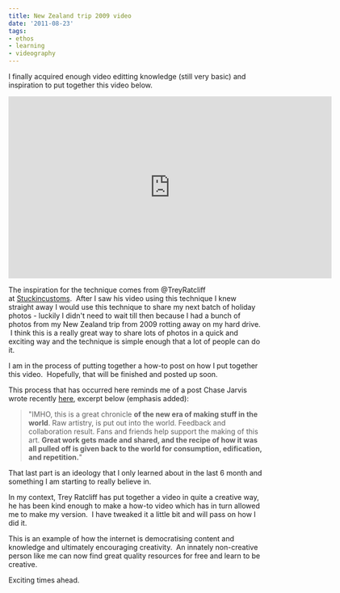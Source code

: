 ```yaml
---
title: New Zealand trip 2009 video
date: '2011-08-23'
tags:
- ethos
- learning
- videography
---
```


I finally acquired enough video editting knowledge (still very basic) and inspiration to put together this video below.

<iframe width="640" height="360" src="https://www.youtube.com/embed/7-e8D9VefJA" frameborder="0" allowfullscreen></iframe>

The inspiration for the technique comes from @TreyRatcliff at [Stuckincustoms][1].  After I saw his video using this technique I knew straight away I would use this technique to share my next batch of holiday photos - luckily I didn't need to wait till then because I had a bunch of photos from my New Zealand trip from 2009 rotting away on my hard drive.  I think this is a really great way to share lots of photos in a quick and exciting way and the technique is simple enough that a lot of people can do it.

I am in the process of putting together a how-to post on how I put together this video.  Hopefully, that will be finished and posted up soon.

This process that has occurred here reminds me of a post Chase Jarvis wrote recently [here][2], excerpt below (emphasis added):
> "IMHO, this is a great chronicle **of the new era of making stuff in the world**. Raw artistry, is put out into the world. Feedback and collaboration result. Fans and friends help support the making of this art. **Great work gets made and shared, and the recipe of how it was all pulled off is given back to the world for consumption, edification, and repetition.**"

That last part is an ideology that I only learned about in the last 6 month and something I am starting to really believe in.

In my context, Trey Ratcliff has put together a video in quite a creative way, he has been kind enough to make a how-to video which has in turn allowed me to make my version.  I have tweaked it a little bit and will pass on how I did it.

This is an example of how the internet is democratising content and knowledge and ultimately encouraging creativity.  An innately non-creative person like me can now find great quality resources for free and learn to be creative.

Exciting times ahead.

[1]:	http://www.stuckincustoms.com/
[2]:	http://blog.chasejarvis.com/blog/2011/07/new-start-to-finish-evolution-of-a-music-video-project/